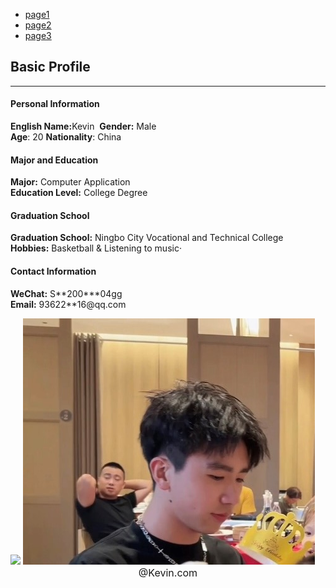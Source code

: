 <!DOCTYPE html>
<html lang="en">
<head>
    <meta charset="UTF-8">
    <title>Title</title>
    <link rel="stylesheet" href="css/1.css">
</head>
<body>
<ul class="nav">
    <li><a href="page1.html">page1</a></li>         <!--page1跳转地址-->
    <li><a href="page2.html">page2</a></li>         <!--page2跳转地址-->
    <li><a href="page3.html">page3</a></li>         <!--page3跳转地址-->
</ul>
<div class="container">
    <div class="section-title center">
        <h2>Basic <strong>Profile</strong></h2>
        <hr>
    </div>
    <div class="space"></div>
    <div class="row">
        <div class="col-md-3">
            <h4>Personal Information</h4>
            <p>
                <strong>English Name:</strong>Kevin &nbsp;<strong>Gender:</strong> Male<br />
                <strong>Age</strong>: 20  <strong>Nationality</strong>: China
            </p>
        </div>
        <div class="col-md-3">
            <h4><strong>Major and Education</strong></h4>
            <p>
                <strong>Major:</strong> Computer Application<br />
                <strong>Education Level:</strong> College Degree<br />
            </p>
        </div>
        <div class="col-md-3">
            <h4><strong>Graduation School</strong></h4>
            <p>
                <strong>Graduation School:</strong> Ningbo City Vocational and Technical College<br />
                <strong>Hobbies:</strong> Basketball & Listening to music·
            </p>
        </div>
        <div class="col-md-3">
            <h4>Contact Information</h4>
            <p><strong>WeChat:</strong> S**200***04gg<br />
                <strong>Email:</strong> 93622**16@qq.com</p>
        </div>
    </div>
</div>
<div class="photo">
    <img src="img/1-1.jpg">
    <img src="img/1-2.jpg">
</div>
<footer style="position: relative; bottom: 0; right: 0; font-size: 16px; text-align: center;">
    @Kevin.com
</footer>
</body>
</html>

